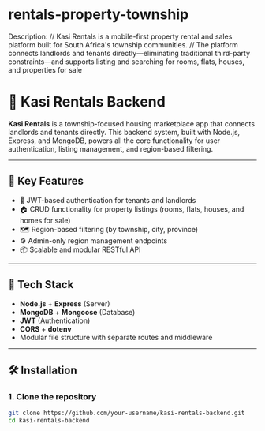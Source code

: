 # rentals-property-township
 Description: // Kasi Rentals is a mobile-first property rental and sales platform built for South Africa's township communities.  // The platform connects landlords and tenants directly—eliminating traditional third-party constraints—and supports listing and searching for rooms, flats, houses, and properties for sale
# 🏡 Kasi Rentals Backend

**Kasi Rentals** is a township-focused housing marketplace app that connects landlords and tenants directly. This backend system, built with Node.js, Express, and MongoDB, powers all the core functionality for user authentication, listing management, and region-based filtering.

---

## 📌 Key Features

- 🔐 JWT-based authentication for tenants and landlords
- 🏠 CRUD functionality for property listings (rooms, flats, houses, and homes for sale)
- 🗺 Region-based filtering (by township, city, province)
- ⚙️ Admin-only region management endpoints
- 📦 Scalable and modular RESTful API

---

## 🧱 Tech Stack

- **Node.js** + **Express** (Server)
- **MongoDB** + **Mongoose** (Database)
- **JWT** (Authentication)
- **CORS** + **dotenv**
- Modular file structure with separate routes and middleware

---

## 🛠 Installation

### 1. Clone the repository

```bash
git clone https://github.com/your-username/kasi-rentals-backend.git
cd kasi-rentals-backend
